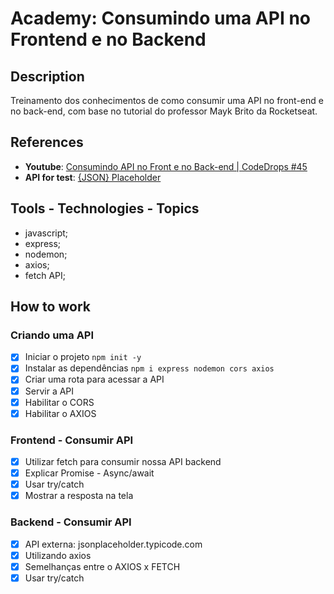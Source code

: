 

# Academy: Consumindo uma API no Frontend e no Backend

## Description

Treinamento dos conhecimentos de como consumir uma API no front-end e no back-end, com base no tutorial do professor Mayk Brito da Rocketseat.

## References

- **Youtube**:  [Consumindo API no Front e no Back-end | CodeDrops #45](https://www.youtube.com/watch?v=vYlz3SmNXQQ)
- **API for test**: [{JSON} Placeholder](https://jsonplaceholder.typicode.com/users) 

## Tools - Technologies - Topics

- javascript;
- express;
- nodemon;
- axios;
- fetch API;

## How to work

### Criando uma API

- [x] Iniciar o projeto `npm init -y` 
- [x] Instalar as dependências `npm i express nodemon cors axios`
- [x] Criar uma rota para acessar a API
- [x] Servir a API
- [x] Habilitar o CORS
- [x] Habilitar o AXIOS

### Frontend - Consumir API

- [x] Utilizar fetch para consumir nossa API backend
- [x] Explicar Promise - Async/await
- [x] Usar try/catch
- [x] Mostrar a resposta na tela

### Backend - Consumir API

- [x] API externa: jsonplaceholder.typicode.com
- [x] Utilizando axios
- [x] Semelhanças entre o AXIOS x FETCH
- [x] Usar try/catch